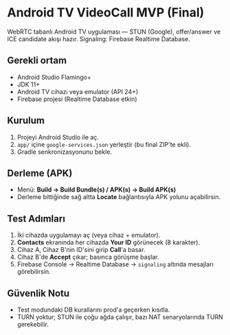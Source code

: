 # Android TV VideoCall MVP (Final)

WebRTC tabanlı Android TV uygulaması — STUN (Google), offer/answer ve ICE candidate akışı hazır.
Signaling: Firebase Realtime Database.

## Gerekli ortam
- Android Studio Flamingo+
- JDK 11+
- Android TV cihazı veya emulator (API 24+)
- Firebase projesi (Realtime Database etkin)

## Kurulum
1) Projeyi Android Studio ile aç.
2) `app/` içine `google-services.json` yerleştir (bu final ZIP'te ekli).
3) Gradle senkronizasyonunu bekle.

## Derleme (APK)
- Menü: **Build → Build Bundle(s) / APK(s) → Build APK(s)**
- Derleme bittiğinde sağ altta **Locate** bağlantısıyla APK yolunu açabilirsin.

## Test Adımları
1) İki cihazda uygulamayı aç (veya cihaz + emulator).
2) **Contacts** ekranında her cihazda **Your ID** görünecek (8 karakter).
3) Cihaz A, Cihaz B'nin ID'sini girip **Call**'a basar.
4) Cihaz B'de **Accept** çıkar; basınca görüşme başlar.
5) Firebase Console → Realtime Database → `signaling` altında mesajları görebilirsin.

## Güvenlik Notu
- Test modundaki DB kurallarını prod'a geçerken kısıtla.
- TURN yoktur; STUN ile çoğu ağda çalışır, bazı NAT senaryolarında TURN gerekebilir.
